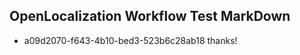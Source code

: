 ## OpenLocalization Workflow Test MarkDown
* a09d2070-f643-4b10-bed3-523b6c28ab18 thanks!

<!--HONumber=Jul16_HO4-->


